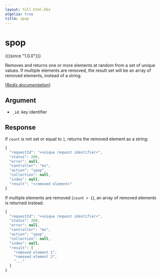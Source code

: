 ```yaml
---
layout: full.html.hbs
algolia: true
title: spop
---
```



# spop

{{{since "1.0.0"}}}

Removes and returns one or more elements at random from a set of unique values. If multiple elements are removed, the result set will be an array of removed elements, instead of a string.

[[_Redis documentation_]](https://redis.io/commands/spop)


## Argument

* `_id`: key identifier


## Response

If `count` is not set or equal to `1`, returns the removed element as a string:

```javascript
{
  "requestId": "<unique request identifier>",
  "status": 200,
  "error": null,
  "controller": "ms",
  "action": "spop",
  "collection": null,
  "index": null,
  "result": "<removed element>"
}
```

If multiple elements are removed (`count > 1`), an array of removed elements is returned instead:

```javascript
{
  "requestId": "<unique request identifier>",
  "status": 200,
  "error": null,
  "controller": "ms",
  "action": "spop",
  "collection": null,
  "index": null,
  "result": [
    "removed element 1",
    "removed element 2", 
    "..."
  ]
}
```
